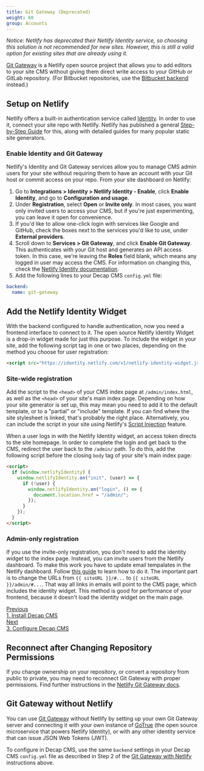 ```yaml
---
title: Git Gateway (Deprecated)
weight: 60
group: Accounts
---
```

*Notice: Netlify has deprecated their Netlify Identity service, so choosing this solution is not recommended for new sites. However, this is still a valid option for existing sites that are already using it.*

[Git Gateway](https://github.com/netlify/git-gateway) is a Netlify open source project that allows you to add editors to your site CMS without giving them direct write access to your GitHub or GitLab repository. (For Bitbucket repositories, use the [Bitbucket backend](../bitbucket-backend/) instead.)

## Setup on Netlify

Netlify offers a built-in authentication service called [Identity](https://docs.netlify.com/security/secure-access-to-sites/identity/). In order to use it, connect your site repo with Netlify. Netlify has published a general [Step-by-Step Guide](https://www.netlify.com/blog/2016/10/27/a-step-by-step-guide-deploying-a-static-site-or-single-page-app/) for this, along with detailed guides for many popular static site generators.

### Enable Identity and Git Gateway

Netlify's Identity and Git Gateway services allow you to manage CMS admin users for your site without requiring them to have an account with your Git host or commit access on your repo. From your site dashboard on Netlify:

1. Go to **Integrations > Identity > Netlify Identity - Enable**, click **Enable Identity**, and go to **Configuration and usage**. 
2. Under **Registration**, select **Open** or **Invite only**. In most cases, you want only invited users to access your CMS, but if you're just experimenting, you can leave it open for convenience.
3. If you'd like to allow one-click login with services like Google and GitHub, check the boxes next to the services you'd like to use, under **External providers**.
4. Scroll down to **Services > Git Gateway**, and click **Enable Git Gateway**. This authenticates with your Git host and generates an API access token. In this case, we're leaving the **Roles** field blank, which means any logged in user may access the CMS. For information on changing this, check the [Netlify Identity documentation](https://www.netlify.com/docs/identity/).
5. Add the following lines to your Decap CMS `config.yml` file:

```yaml
backend:
  name: git-gateway
```

## Add the Netlify Identity Widget
With the backend configured to handle authentication, now you need a frontend interface to connect to it. The open source Netlify Identity Widget is a drop-in widget made for just this purpose. To include the widget in your site, add the following script tag in one or two places, depending on the method you choose for user registration:

```html
<script src="https://identity.netlify.com/v1/netlify-identity-widget.js"></script>
```

### Site-wide registration

Add the script to the `<head>` of your CMS index page at `/admin/index.html`, as well as the `<head>` of your site's main index page. Depending on how your site generator is set up, this may mean you need to add it to the default template, or to a "partial" or "include" template. If you can find where the site stylesheet is linked, that's probably the right place. Alternatively, you can include the script in your site using Netlify's [Script Injection](https://www.netlify.com/docs/inject-analytics-snippets/) feature.

When a user logs in with the Netlify Identity widget, an access token directs to the site homepage. In order to complete the login and get back to the CMS, redirect the user back to the `/admin/` path. To do this, add the following script before the closing `body` tag of your site's main index page:

```html
<script>
  if (window.netlifyIdentity) {
    window.netlifyIdentity.on("init", (user) => {
      if (!user) {
        window.netlifyIdentity.on("login", () => {
          document.location.href = "/admin/";
        });
      }
    });
  }
</script>
```

### Admin-only registration

If you use the invite-only registration, you don't need to add the identity widget to the index page. Instead, you can invite users from the Netlify dashboard. To make this work you have to update email tempalates in the Netlify dashboard. Follow [this guide](https://docs.netlify.com/security/secure-access-to-sites/identity/identity-generated-emails/) to learn how to do it. The important part is to change the URLs from `{{ siteURL }}/#...` to `{{ siteURL }}/admin/#...`. That way all links in emails will point to the CMS page, which includes the identity widget. This method is good for performance of your frontend, because it doesn't load the identity widget on the main page.

<nav class="pagination-nav">
 <a href="/docs/install-decap-cms/" class="button">
    <div class="pagination-nav__sublabel">Previous</div>
    <div class="pagination-nav__label">1. Install Decap CMS</div>
  </a>
   <a href="/docs/configure-decap-cms/" class="button pagination-nav__next">
    <div class="pagination-nav__sublabel">Next</div>
    <div class="pagination-nav__label">3. Configure Decap CMS</div>
  </a>
</nav>


## Reconnect after Changing Repository Permissions

If you change ownership on your repository, or convert a repository from public to private, you may need to reconnect Git Gateway with proper permissions. Find further instructions in the [Netlify Git Gateway docs](https://www.netlify.com/docs/git-gateway/#reconnect-after-changing-repository-permissions).

## Git Gateway without Netlify

You can use [Git Gateway](https://github.com/netlify/git-gateway) without Netlify by setting up your own Git Gateway server and connecting it with your own instance of [GoTrue](https://www.gotrueapi.org) (the open source microservice that powers Netlify Identity), or with any other identity service that can issue JSON Web Tokens (JWT).

To configure in Decap CMS, use the same `backend` settings in your Decap CMS `config.yml` file as described in Step 2 of the [Git Gateway with Netlify](#git-gateway-with-netlify) instructions above.
